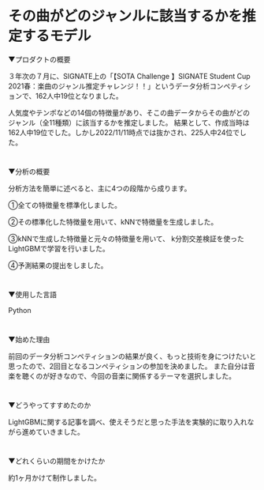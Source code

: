 # その曲がどのジャンルに該当するかを推定するモデル

▼プロダクトの概要

３年次の７月に、SIGNATE上の「【SOTA Challenge 】SIGNATE Student Cup 2021春：楽曲のジャンル推定チャレンジ！！」というデータ分析コンペティションで、162人中19位となりました。

 人気度やテンポなどの14個の特徴量があり、そこの曲データからその曲がどのジャンル（全11種類）に該当するかを推定しました。
結果として、作成当時は162人中19位でした。しかし2022/11/11時点では抜かされ、225人中24位でした。
#

▼分析の概要

分析方法を簡単に述べると、主に4つの段階から成ります。

 ①全ての特徴量を標準化しました。
 
 ②その標準化した特徴量を用いて、kNNで特徴量を生成しました。
 
 ③kNNで生成した特徴量と元々の特徴量を用いて、 k分割交差検証を使ったLightGBMで学習を行いました。
 
 ④予測結果の提出をしました。
 #

▼使用した言語

Python
#

▼始めた理由

前回のデータ分析コンペティションの結果が良く、もっと技術を身につけたいと思ったので、2回目となるコンペティションの参加を決めました。 
また自分は音楽を聴くのが好きなので、今回の音楽に関係するテーマを選択しました。
#

▼どうやってすすめたのか

LightGBMに関する記事を調べ、使えそうだと思った手法を実験的に取り入れながら進めていきました。
#

▼どれくらいの期間をかけたか

約1ヶ月かけて制作しました。
